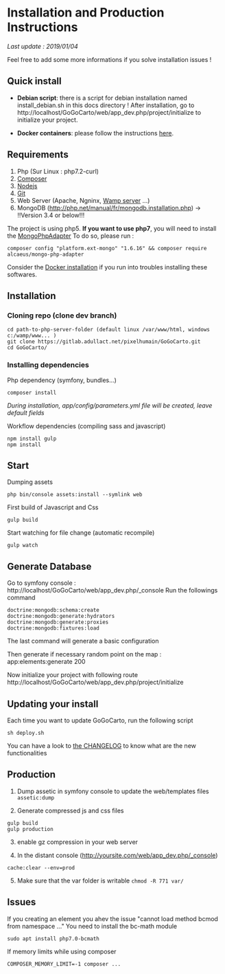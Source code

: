 Installation and Production Instructions
========================================

*Last update : 2019/01/04*

Feel free to add some more informations if you solve installation issues !

Quick install
-------------

- **Debian script**: there is a script for debian installation named install_debian.sh in this docs directory ! After installation, go to http://localhost/GoGoCarto/web/app_dev.php/project/initialize to initialize your project.

- **Docker containers**: please follow the instructions [here](installation_docker.md).

Requirements
------------

1. Php (Sur Linux : php7.2-curl)
2. [Composer](https://getcomposer.org/download/)
3. [Nodejs](https://nodejs.org/en/download/)
4. [Git](https://git-scm.com/)
5. Web Server (Apache, Ngninx, [Wamp server](http://www.wampserver.com/) ...)
6. MongoDB (http://php.net/manual/fr/mongodb.installation.php) -> !!Version 3.4 or below!!!

The project is using php5. **If you want to use php7**, you will need to install the [MongoPhpAdapter](https://github.com/alcaeus/mongo-php-adapter)
To do so, please run :
```
composer config "platform.ext-mongo" "1.6.16" && composer require alcaeus/mongo-php-adapter
```

Consider the [Docker installation](installation_docker.md) if you run into troubles installing these softwares.

Installation
------------

### Cloning repo (clone dev branch)
```
cd path-to-php-server-folder (default linux /var/www/html, windows c:/wamp/www... )
git clone https://gitlab.adullact.net/pixelhumain/GoGoCarto.git
cd GoGoCarto/
```

### Installing dependencies
Php dependency (symfony, bundles...)
```
composer install
```
*During installation, app/config/parameters.yml file will be created, leave default fields*

Workflow dependencies (compiling sass and javascript)
```
npm install gulp
npm install
```

Start
-----
Dumping assets
```
php bin/console assets:install --symlink web
```

First build of Javascript and Css
```
gulp build
```

Start watching for file change (automatic recompile)
```
gulp watch
```


Generate Database
-----------------

Go to symfony console : http://localhost/GoGoCarto/web/app_dev.php/_console
Run the followings command
```
doctrine:mongodb:schema:create
doctrine:mongodb:generate:hydrators
doctrine:mongodb:generate:proxies
doctrine:mongodb:fixtures:load
```

The last command will generate a basic configuration

Then generate if necessary random point on the map :
app:elements:generate 200

Now initialize your project with following route
http://localhost/GoGoCarto/web/app_dev.php/project/initialize

Updating your install
---------------------

Each time you want to update GoGoCarto, run the following script
```
sh deploy.sh
```
You can have a look to [the CHANGELOG](../CHANGELOG.md) to know what are the new functionalities


Production
----------

1. Dump assetic in symfony console to update the web/templates files
```assetic:dump```

2. Generate compressed js and css files
```
gulp build
gulp production
```

3. enable gz compression in your web server

4. In the distant console (http://yoursite.com/web/app_dev.php/_console)
```
cache:clear --env=prod
```

5. Make sure that the var folder is writable ```chmod -R 771 var/```



Issues
-------

If you creating an element you ahev the issue "cannot load method bcmod from namespace ..."
You need to install the bc-math module
```
sudo apt install php7.0-bcmath
```

If memory limits while using composer
```
COMPOSER_MEMORY_LIMIT=-1 composer ...
```